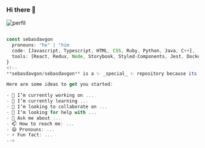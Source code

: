 ### Hi there 👋
![perfil](https://user-images.githubusercontent.com/75348053/199088467-92852a7f-f49f-47e8-8780-6ccaeecea090.png)

```js

const sebasdavgon
  pronouns: "he" | "him
  code: [Javascript, Typescript, HTML, CSS, Ruby, Python, Java, C++],
  tools: [React, Redux, Node, Storybook, Styled-Components, Jest, Docker],
}
<!--
**sebasdavgon/sebasdavgon** is a ✨ _special_ ✨ repository because its `README.md` (this file) appears on your GitHub profile.

Here are some ideas to get you started:

- 🔭 I’m currently working on ...
- 🌱 I’m currently learning ...
- 👯 I’m looking to collaborate on ...
- 🤔 I’m looking for help with ...
- 💬 Ask me about ...
- 📫 How to reach me: ...
- 😄 Pronouns: ...
- ⚡ Fun fact: ...
-->
